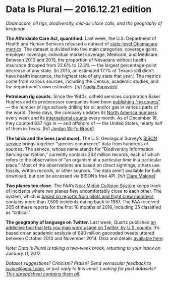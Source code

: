 Data Is Plural — 2016.12.21 edition
===================================

*Obamacare, oil rigs, biodiversity, mid-air close calls, and the geography of language.*


__The Affordable Care Act, quantified.__ Last week, the U.S. Department of Health and Human Services released a dataset of [state-level Obamacare metrics](https://aspe.hhs.gov/compilation-state-data-affordable-care-act). The dataset is divided into five main categories: coverage gains, employer coverage, individual market coverage, Medicaid, and Medicare. Between 2010 and 2015, the proportion of Nevadans without health insurance dropped from 22.6% to 12.3% — the largest percentage-point decrease of any state. (In 2015, an estimated 17.1% of Texans still didn’t have health insurance, the highest rate of any state that year.) The metrics come from various sources, including the Census, academic studies, and the department’s own estimates. [h/t [Nadja Popovich](https://twitter.com/PopovichN)]


__Petroleum rig counts.__ Since the 1940s, oilfield services corporation Baker Hughes and its predecessor companies have been [publishing “rig counts”](http://phx.corporate-ir.net/phoenix.zhtml?c=79687&p=irol-rigcountsoverview) — the number of rigs actively drilling for oil and/or gas in various parts of the world. These days, the company updates its [North America numbers](http://phx.corporate-ir.net/phoenix.zhtml?c=79687&p=irol-reportsother) every week and its [international counts](http://phx.corporate-ir.net/phoenix.zhtml?c=79687&p=irol-rigcountsintl) every month. As of December 16, they counted 637 rigs in — and offshore of — the United States, nearly half of them in Texas. [h/t [Jordan Wirfs-Brock](https://github.com/InsideEnergy/24-energy-stories-CAR16)__]__


__The birds and the bees (and more).__ The U.S. Geological Survey’s [BISON service](https://bison.usgs.gov/) brings together “species occurrence” data from hundreds of sources. The service, whose name stands for ”Biodiversity Information Serving our Nation,” currently contains 262 million records, each of which refers to the observation of “an organism at a particular time in a particular place.” Most of the observations are based on direct sightings; others use fossils, written records, or other sources. The data aren’t available for bulk download, but can be accessed via BISON’s free API. [h/t [Clare Malone](http://fivethirtyeight.com/features/how-trumps-white-house-could-mess-with-government-data/)]


__Two planes too close.__ The FAA’s [Near Midair Collision System](http://www.asias.faa.gov/pls/apex/f?p=100:33:0::NO:::) keeps track of incidents where two planes flew uncomfortably close to each other. The system, which is [based on reports from pilots and flight crew members](http://www.asias.faa.gov/pls/apex/f?p=100:35:0::NO::P35_REGION_VAR:1), contains more than 7,500 incidents dating back to 1987. The FAA received 305 of these reports for the first 10 months of 2016, including 35 classified as “critical.”


__The geography of language on Twitter.__ Last week, Quartz published [an addictive tool that lets you map word usage on Twitter, by U.S. county](http://qz.com/862325/the-great-american-word-mapper/). It’s based on an academic analysis of 890 million geocoded tweets uttered between October 2013 and November 2014. Data and details [available here](https://sites.google.com/site/wordmapperinfo/).


*Note: Data Is Plural is taking a two-week break, returning to your inbox on January 11, 2017.*


*Dataset suggestions? Criticism? Praise? Send vernacular feedback to <jsvine@gmail.com>, or just reply to this email. Looking for past datasets? [This spreadsheet contains them all](https://docs.google.com/spreadsheets/d/1wZhPLMCHKJvwOkP4juclhjFgqIY8fQFMemwKL2c64vk).*
